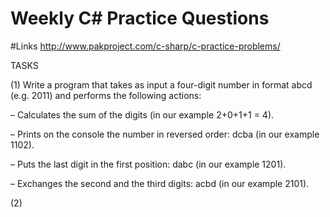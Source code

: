 # Weekly C# Practice Questions

#Links
http://www.pakproject.com/c-sharp/c-practice-problems/



TASKS

(1) Write a program that takes as input a four-digit number in format abcd (e.g. 2011) and performs the following actions:

– Calculates the sum of the digits (in our example 2+0+1+1 = 4).

– Prints on the console the number in reversed order: dcba (in our example 1102).

– Puts the last digit in the first position: dabc (in our example 1201).

– Exchanges the second and the third digits: acbd (in our example 2101).

(2) 
